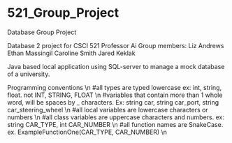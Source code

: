 # 521_Group_Project
Database Group Project

Database 2 project for CSCI 521 Professor Ai
Group members:
Liz Andrews
Ethan Massingil
Caroline Smith
Jared Keklak

Java based local application using SQL-server to manage a mock database of a university.


Programming conventions \n
#all types are typed lowercase ex: int, string, float. not INT, STRING, FLOAT \n
#variables that contain more than 1 whole word, will be spaces by _ characters. Ex: string car, string car_port, string car_steering_wheel \n
#all local variables are lowercase characters or numbers \n
#all class variables are uppercase characters and numbers. ex: string CAR_TYPE, int CAR_NUMBER \n
#all function names are SnakeCase. ex. ExampleFunctionOne(CAR_TYPE, CAR_NUMBER) \n
